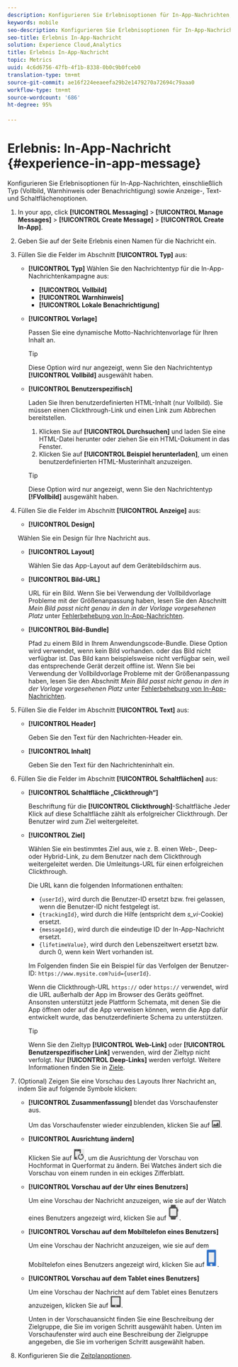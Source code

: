 ```yaml
---
description: Konfigurieren Sie Erlebnisoptionen für In-App-Nachrichten, einschließlich Typ (Vollbild, Warnhinweis oder Benachrichtigung) sowie Anzeige-, Text- und Schaltflächenoptionen.
keywords: mobile
seo-description: Konfigurieren Sie Erlebnisoptionen für In-App-Nachrichten, einschließlich Typ (Vollbild, Warnhinweis oder Benachrichtigung) sowie Anzeige-, Text- und Schaltflächenoptionen.
seo-title: Erlebnis In-App-Nachricht
solution: Experience Cloud,Analytics
title: Erlebnis In-App-Nachricht
topic: Metrics
uuid: 4c6d6756-47fb-4f1b-8338-0b0c9b0fceb0
translation-type: tm+mt
source-git-commit: ae16f224eeaeefa29b2e1479270a72694c79aaa0
workflow-type: tm+mt
source-wordcount: '686'
ht-degree: 95%

---
```



# Erlebnis: In-App-Nachricht {#experience-in-app-message}

Konfigurieren Sie Erlebnisoptionen für In-App-Nachrichten, einschließlich Typ (Vollbild, Warnhinweis oder Benachrichtigung) sowie Anzeige-, Text- und Schaltflächenoptionen.

1. In your app, click **[!UICONTROL Messaging]** > **[!UICONTROL Manage Messages]** > **[!UICONTROL Create Message]** > **[!UICONTROL Create In-App]**.
1. Geben Sie auf der Seite Erlebnis einen Namen für die Nachricht ein.
1. Füllen Sie die Felder im Abschnitt **[!UICONTROL Typ]** aus:

   * **[!UICONTROL Typ]**
Wählen Sie den Nachrichtentyp für die In-App-Nachrichtenkampagne aus:

      * **[!UICONTROL Vollbild]**
      * **[!UICONTROL Warnhinweis]**
      * **[!UICONTROL Lokale Benachrichtigung]**
   * **[!UICONTROL Vorlage]**

      Passen Sie eine dynamische Motto-Nachrichtenvorlage für Ihren Inhalt an.

      >[!TIP]
      >
      >Diese Option wird nur angezeigt, wenn Sie den Nachrichtentyp **[!UICONTROL Vollbild]** ausgewählt haben.

   * **[!UICONTROL Benutzerspezifisch]**

      Laden Sie Ihren benutzerdefinierten HTML-Inhalt (nur Vollbild). Sie müssen einen Clickthrough-Link und einen Link zum Abbrechen bereitstellen.

      1. Klicken Sie auf **[!UICONTROL Durchsuchen]** und laden Sie eine HTML-Datei herunter oder ziehen Sie ein HTML-Dokument in das Fenster.
      1. Klicken Sie auf **[!UICONTROL Beispiel herunterladen]**, um einen benutzerdefinierten HTML-Musterinhalt anzuzeigen.

      >[!TIP]
      >
      >Diese Option wird nur angezeigt, wenn Sie den Nachrichtentyp **[!FVollbild]** ausgewählt haben.



1. Füllen Sie die Felder im Abschnitt **[!UICONTROL Anzeige]** aus:

   * **[!UICONTROL Design]**

   Wählen Sie ein Design für Ihre Nachricht aus.

   * **[!UICONTROL Layout]**

      Wählen Sie das App-Layout auf dem Gerätebildschirm aus.

   * **[!UICONTROL Bild-URL]**

      URL für ein Bild. Wenn Sie bei Verwendung der Vollbildvorlage Probleme mit der Größenanpassung haben, lesen Sie den Abschnitt *Mein Bild passt nicht genau in den in der Vorlage vorgesehenen Platz* unter [Fehlerbehebung von In-App-Nachrichten](/help/using/in-app-messaging/t-in-app-message/in-apps-ts.md).

   * **[!UICONTROL Bild-Bundle]**

      Pfad zu einem Bild in Ihrem Anwendungscode-Bundle. Diese Option wird verwendet, wenn kein Bild vorhanden. oder das Bild nicht verfügbar ist. Das Bild kann beispielsweise nicht verfügbar sein, weil das entsprechende Gerät derzeit offline ist. Wenn Sie bei Verwendung der Vollbildvorlage Probleme mit der Größenanpassung haben, lesen Sie den Abschnitt *Mein Bild passt nicht genau in den in der Vorlage vorgesehenen Platz* unter [Fehlerbehebung von In-App-Nachrichten](/help/using/in-app-messaging/t-in-app-message/in-apps-ts.md).


1. Füllen Sie die Felder im Abschnitt **[!UICONTROL Text]** aus:

   * **[!UICONTROL Header]**

      Geben Sie den Text für den Nachrichten-Header ein.

   * **[!UICONTROL Inhalt]**

      Geben Sie den Text für den Nachrichteninhalt ein.

1. Füllen Sie die Felder im Abschnitt **[!UICONTROL Schaltflächen]** aus:

   * **[!UICONTROL Schaltfläche „Clickthrough“]**

      Beschriftung für die **[!UICONTROL Clickthrough]**-Schaltfläche Jeder Klick auf diese Schaltfläche zählt als erfolgreicher Clickthrough. Der Benutzer wird zum Ziel weitergeleitet.

   * **[!UICONTROL Ziel]**

      Wählen Sie ein bestimmtes Ziel aus, wie z. B. einen Web-, Deep- oder Hybrid-Link, zu dem Benutzer nach dem Clickthrough weitergeleitet werden. Die Umleitungs-URL für einen erfolgreichen Clickthrough.

      Die URL kann die folgenden Informationen enthalten:

      * `{userId}`, wird durch die Benutzer-ID ersetzt bzw. frei gelassen, wenn die Benutzer-ID nicht festgelegt ist.
      * `{trackingId}`, wird durch die Hilfe (entspricht dem *s_vi*-Cookie) ersetzt.
      * `{messageId}`, wird durch die eindeutige ID der In-App-Nachricht ersetzt.
      * `{lifetimeValue}`, wird durch den Lebenszeitwert ersetzt bzw. durch 0, wenn kein Wert vorhanden ist.

      Im Folgenden finden Sie ein Beispiel für das Verfolgen der Benutzer-ID: `https://www.mysite.com?uid={userId}`.

      Wenn die Clickthrough-URL `https://` oder `https://` verwendet, wird die URL außerhalb der App im Browser des Geräts geöffnet. Ansonsten unterstützt jede Plattform Schemata, mit denen Sie die App öffnen oder auf die App verweisen können, wenn die App dafür entwickelt wurde, das benutzerdefinierte Schema zu unterstützen.

      >[!TIP]
      >
      >Wenn Sie den Zieltyp **[!UICONTROL Web-Link]** oder **[!UICONTROL Benutzerspezifischer Link]** verwenden, wird der Zieltyp nicht verfolgt. Nur **[!UICONTROL Deep-Links]** werden verfolgt. Weitere Informationen finden Sie in [Ziele](/help/using/acquisition-main/c-create-destinations.md).


1. (Optional) Zeigen Sie eine Vorschau des Layouts Ihrer Nachricht an, indem Sie auf folgende Symbole klicken:

   * **[!UICONTROL Zusammenfassung]** blendet das Vorschaufenster aus.

      Um das Vorschaufenster wieder einzublenden, klicken Sie auf ![Vorschau](assets/icon_preview.png).

   * **[!UICONTROL Ausrichtung ändern]**

      Klicken Sie auf ![Ausrichtung](assets/icon_orientation.png), um die Ausrichtung der Vorschau von Hochformat in Querformat zu ändern. Bei Watches ändert sich die Vorschau von einem runden in ein eckiges Zifferblatt.

   * **[!UICONTROL Vorschau auf der Uhr eines Benutzers]**

      Um eine Vorschau der Nachricht anzuzeigen, wie sie auf der Watch eines Benutzers angezeigt wird, klicken Sie auf ![Watch-Symbol](assets/icon_watch.png).

   * **[!UICONTROL Vorschau auf dem Mobiltelefon eines Benutzers]**

      Um eine Vorschau der Nachricht anzuzeigen, wie sie auf dem Mobiltelefon eines Benutzers angezeigt wird, klicken Sie auf ![Telefonsymbol](assets/icon_phone.png).

   * **[!UICONTROL Vorschau auf dem Tablet eines Benutzers]**

      Um eine Vorschau der Nachricht auf dem Tablet eines Benutzers anzuzeigen, klicken Sie auf ![Tablet-Symbol](assets/icon_tablet.png).

      Unten in der Vorschauansicht finden Sie eine Beschreibung der Zielgruppe, die Sie im vorigen Schritt ausgewählt haben. Unten im Vorschaufenster wird auch eine Beschreibung der Zielgruppe angegeben, die Sie im vorherigen Schritt ausgewählt haben.

1. Konfigurieren Sie die [Zeitplanoptionen](/help/using/in-app-messaging/t-in-app-message/c-schedule-in-app-message.md).
